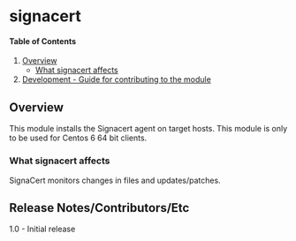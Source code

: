 # signacert

#### Table of Contents

1. [Overview](#overview)
    * [What signacert affects](#what-signacert-affects)
6. [Development - Guide for contributing to the module](#development)

## Overview

This module installs the Signacert agent on target hosts. This module is only to be used for Centos 6 64 bit clients.

### What signacert affects

SignaCert monitors changes in files and updates/patches.

## Release Notes/Contributors/Etc

1.0 - Initial release
